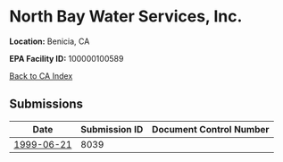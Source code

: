 # North Bay Water Services, Inc.

**Location:** Benicia, CA

**EPA Facility ID:** 100000100589

[Back to CA Index](../../index.md)

## Submissions

| Date | Submission ID | Document Control Number |
|------|--------------|-------------------------|
| [1999-06-21](submissions/8039.md) | 8039 |  |
